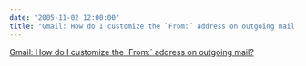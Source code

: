 ```yaml
---
date: "2005-11-02 12:00:00"
title: "Gmail: How do I customize the `From:´ address on outgoing mail?"
---
```


[Gmail: How do I customize the `From:´ address on outgoing mail?](/lemire/blog/2005/11-02-gmail-how-do-i-customize-the-from-address-on-outgoing-mail)

